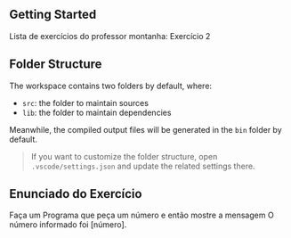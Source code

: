 ## Getting Started

Lista de exercícios do professor montanha: Exercício 2 

## Folder Structure

The workspace contains two folders by default, where:

- `src`: the folder to maintain sources
- `lib`: the folder to maintain dependencies

Meanwhile, the compiled output files will be generated in the `bin` folder by default.

> If you want to customize the folder structure, open `.vscode/settings.json` and update the related settings there.

## Enunciado do Exercício 

Faça um Programa que peça um número e então mostre a mensagem O número informado foi [número].

